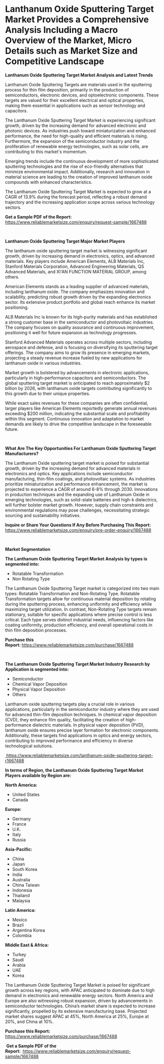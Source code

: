 <p><h1>Lanthanum Oxide Sputtering Target Market Provides a Comprehensive Analysis Including a Macro Overview of the Market, Micro Details such as Market Size and Competitive Landscape</h1></p><p><strong>Lanthanum Oxide Sputtering Target Market Analysis and Latest Trends</strong></p>
<p><p>Lanthanum Oxide Sputtering Targets are materials used in the sputtering process for thin film deposition, primarily in the production of semiconductors, electronic devices, and optoelectronic components. These targets are valued for their excellent electrical and optical properties, making them essential in applications such as sensor technology and capacitors.</p><p>The Lanthanum Oxide Sputtering Target Market is experiencing significant growth, driven by the increasing demand for advanced electronic and photonic devices. As industries push toward miniaturization and enhanced performance, the need for high-quality and efficient materials is rising. Furthermore, the expansion of the semiconductor industry and the proliferation of renewable energy technologies, such as solar cells, are contributing to this market's momentum.</p><p>Emerging trends include the continuous development of more sophisticated sputtering technologies and the rise of eco-friendly alternatives that minimize environmental impact. Additionally, research and innovation in material science are leading to the creation of improved lanthanum oxide compounds with enhanced characteristics.</p><p>The Lanthanum Oxide Sputtering Target Market is expected to grow at a CAGR of 13.9% during the forecast period, reflecting a robust demand trajectory and the increasing application scope across various technology sectors.</p></p>
<p><strong>Get a Sample PDF of the Report:&nbsp;</strong> <a href="https://www.reliablemarketsize.com/enquiry/request-sample/1667488?utm_campaign=3036&utm_medium=2&utm_source=Github&utm_content=ia&utm_term=18042025&utm_id=lanthanum-oxide-sputtering-target">https://www.reliablemarketsize.com/enquiry/request-sample/1667488</a></p>
<p>&nbsp;</p>
<p><strong>Lanthanum Oxide Sputtering Target Major Market Players</strong></p>
<p><p>The lanthanum oxide sputtering target market is witnessing significant growth, driven by increasing demand in electronics, optics, and advanced materials. Key players include American Elements, ALB Materials Inc, Stanford Materials Corporation, Advanced Engineering Materials, QS Advanced Materials, and XI'AN FUNCTION MATERIAL GROUP, among others.</p><p>American Elements stands as a leading supplier of advanced materials, including lanthanum oxide. The company emphasizes innovation and scalability, predicting robust growth driven by the expanding electronics sector. Its extensive product portfolio and global reach enhance its market positioning.</p><p>ALB Materials Inc is known for its high-purity materials and has established a strong customer base in the semiconductor and photovoltaic industries. The company focuses on quality assurance and continuous improvement, positioning it well for future expansion as technology progresses.</p><p>Stanford Advanced Materials operates across multiple sectors, including aerospace and defense, and is focusing on diversifying its sputtering target offerings. The company aims to grow its presence in emerging markets, projecting a steady revenue increase fueled by new applications for lanthanum oxide in various industries.</p><p>Market growth is bolstered by advancements in electronic applications, particularly in high-performance capacitors and semiconductors. The global sputtering target market is anticipated to reach approximately $2 billion by 2026, with lanthanum oxide targets contributing significantly to this growth due to their unique properties.</p><p>While exact sales revenues for these companies are often confidential, larger players like American Elements reportedly generate annual revenues exceeding $200 million, indicating the substantial scale and profitability within this segment. Continuous innovation and adaptation to market demands are likely to drive the competitive landscape in the foreseeable future.</p></p>
<p>&nbsp;</p>
<p><strong>What Are The Key Opportunities For Lanthanum Oxide Sputtering Target Manufacturers?</strong></p>
<p><p>The Lanthanum Oxide sputtering target market is poised for substantial growth, driven by the increasing demand for advanced materials in electronics and optics. Key applications include semiconductor manufacturing, thin-film coatings, and photovoltaic systems. As industries prioritize miniaturization and performance enhancement, the market is projected to experience a CAGR of around 6-8% through 2030. Innovations in production techniques and the expanding use of Lanthanum Oxide in emerging technologies, such as solid-state batteries and high-k dielectrics, will further bolster market growth. However, supply chain constraints and environmental regulations may pose challenges, necessitating strategic sourcing and sustainability initiatives.</p></p>
<p><strong>Inquire or Share Your Questions If Any Before Purchasing This Report:</strong> <a href="https://www.reliablemarketsize.com/enquiry/pre-order-enquiry/1667488?utm_campaign=3036&utm_medium=2&utm_source=Github&utm_content=ia&utm_term=18042025&utm_id=lanthanum-oxide-sputtering-target">https://www.reliablemarketsize.com/enquiry/pre-order-enquiry/1667488</a></p>
<p>&nbsp;</p>
<p><strong>Market Segmentation</strong></p>
<p><strong>The Lanthanum Oxide Sputtering Target Market Analysis by types is segmented into:</strong></p>
<p><ul><li>Rotatable Transformation</li><li>Non Rotating Type</li></ul></p>
<p><p>The Lanthanum Oxide Sputtering Target market is categorized into two main types: Rotatable Transformation and Non-Rotating Type. Rotatable Transformation targets allow for continuous material deposition by rotating during the sputtering process, enhancing uniformity and efficiency while maximizing target utilization. In contrast, Non-Rotating Type targets remain stationary, suitable for specific applications where precise control is less critical. Each type serves distinct industrial needs, influencing factors like coating uniformity, production efficiency, and overall operational costs in thin film deposition processes.</p></p>
<p><strong>Purchase this Report:&nbsp;</strong><a href="https://www.reliablemarketsize.com/purchase/1667488?utm_campaign=3036&utm_medium=2&utm_source=Github&utm_content=ia&utm_term=18042025&utm_id=lanthanum-oxide-sputtering-target">https://www.reliablemarketsize.com/purchase/1667488</a></p>
<p>&nbsp;</p>
<p><strong>The Lanthanum Oxide Sputtering Target Market Industry Research by Application is segmented into:</strong></p>
<p><ul><li>Semiconductor</li><li>Chemical Vapor Deposition</li><li>Physical Vapor Deposition</li><li>Others</li></ul></p>
<p><p>Lanthanum oxide sputtering targets play a crucial role in various applications, particularly in the semiconductor industry where they are used for advanced thin-film deposition techniques. In chemical vapor deposition (CVD), they enhance film quality, facilitating the creation of high-performance dielectric materials. In physical vapor deposition (PVD), lanthanum oxide ensures precise layer formation for electronic components. Additionally, these targets find applications in optics and energy sectors, contributing to improved performance and efficiency in diverse technological solutions.</p></p>
<p><a href="https://www.reliablemarketsize.com/lanthanum-oxide-sputtering-target-r1667488?utm_campaign=3036&utm_medium=2&utm_source=Github&utm_content=ia&utm_term=18042025&utm_id=lanthanum-oxide-sputtering-target">&nbsp;https://www.reliablemarketsize.com/lanthanum-oxide-sputtering-target-r1667488</a></p>
<p><strong>In terms of Region, the Lanthanum Oxide Sputtering Target Market Players available by Region are:</strong></p>
<p>
    <p> <strong> North America: </strong>
        <ul>
            <li>United States</li>
            <li>Canada</li>
        </ul>
        </p> 
    <p> <strong> Europe: </strong>
        <ul>
            <li>Germany</li>
            <li>France</li>
            <li>U.K.</li>
            <li>Italy</li>
            <li>Russia</li>
        </ul>
        </p> 
    <p> <strong> Asia-Pacific: </strong>
        <ul>
            <li>China</li>
            <li>Japan</li>
            <li>South Korea</li>
            <li>India</li>
            <li>Australia</li>
            <li>China Taiwan</li>
            <li>Indonesia</li>
            <li>Thailand</li>
            <li>Malaysia</li>
        </ul>
        </p> 
    <p> <strong> Latin America: </strong>
        <ul>
            <li>Mexico</li>
            <li>Brazil</li>
            <li>Argentina Korea</li>
            <li>Colombia</li>
        </ul>
        </p> 
    <p> <strong> Middle East & Africa: </strong>
        <ul>
            <li>Turkey</li>
            <li>Saudi</li>
            <li>Arabia</li>
            <li>UAE</li>
            <li>Korea</li>
        </ul>
    </p>
    </p>
<p><p>The Lanthanum Oxide Sputtering Target Market is poised for significant growth across key regions, with APAC anticipated to dominate due to high demand in electronics and renewable energy sectors. North America and Europe are also witnessing robust expansion, driven by advancements in semiconductor technologies. China’s market share is expected to increase significantly, propelled by its extensive manufacturing base. Projected market shares suggest APAC at 45%, North America at 25%, Europe at 20%, and China at 10%.</p></p>
<p><strong>Purchase this Report: </strong><a href="https://www.reliablemarketsize.com/purchase/1667488?utm_campaign=3036&utm_medium=2&utm_source=Github&utm_content=ia&utm_term=18042025&utm_id=lanthanum-oxide-sputtering-target">https://www.reliablemarketsize.com/purchase/1667488</a></p>
<p>&nbsp;<strong>Get a Sample PDF of the Report:&nbsp;&nbsp;</strong><a href="https://www.reliablemarketsize.com/enquiry/request-sample/1667488?utm_campaign=3036&utm_medium=2&utm_source=Github&utm_content=ia&utm_term=18042025&utm_id=lanthanum-oxide-sputtering-target">https://www.reliablemarketsize.com/enquiry/request-sample/1667488</a></p>
<p><strong></strong></p>
<p><p></p><p></p><p></p></p>